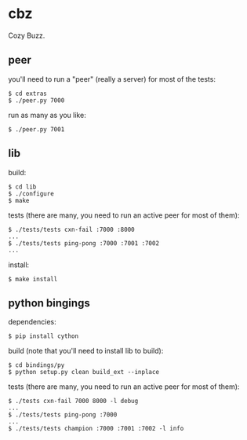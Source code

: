 cbz
===
Cozy Buzz.

peer
---

you'll need to run a "peer" (really a server) for most of the tests:

    $ cd extras
    $ ./peer.py 7000

run as many as you like:

    $ ./peer.py 7001

lib
---

build:

    $ cd lib
    $ ./configure
    $ make

tests (there are many, you need to run an active peer for most of them):

    $ ./tests/tests cxn-fail :7000 :8000
    ...
    $ ./tests/tests ping-pong :7000 :7001 :7002
    ...

install:

    $ make install

python bingings
---

dependencies:

    $ pip install cython

build (note that you'll need to install lib to build):

    $ cd bindings/py
    $ python setup.py clean build_ext --inplace

tests (there are many, you need to run an active peer for most of them):

    $ ./tests cxn-fail 7000 8000 -l debug
    ...
    $ ./tests/tests ping-pong :7000
    ...
    $ ./tests/tests champion :7000 :7001 :7002 -l info

